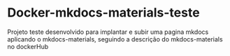 # Docker-mkdocs-materials-teste
Projeto teste desenvolvido para implantar e subir uma pagina mkdocs aplicando o mkdocs-materials, seguindo a descrição do mkdocs-materials no dockerHub
